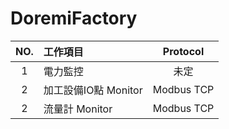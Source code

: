 # DoremiFactory

| NO.        | 工作項目         | Protocol     |
|:----------:|:--------------|:-------------:|
| 1        |    電力監控 |        未定 |
| 2        |    加工設備IO點 Monitor        |        Modbus TCP |
| 2        |    流量計 Monitor        |         Modbus TCP |
